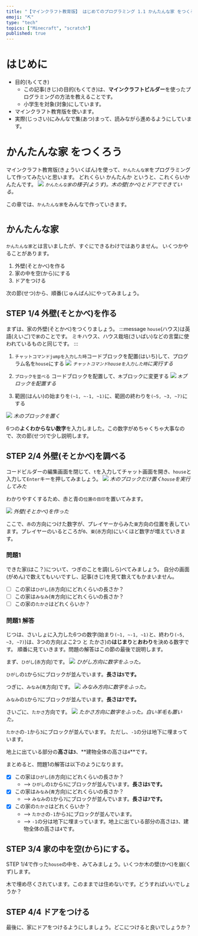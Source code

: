 ```yaml
---
title: "【マインクラフト教育版】 はじめてのプログラミング 1.1 かんたんな家 をつくろう"
emoji: "⛏️"
type: "tech"
topics: ["Minecraft", "scratch"]
published: true
---
```

# はじめに
- 目的(もくてき)
  - この記事(きじ)の目的(もくてき)は、**マインクラフトビルダー**を使ったプログラミングの方法を教えることです。
  - 小学生を対象(対象)にしています。
- マインクラフト教育版を使います。
- 実際(じっさい)にみんなで集(あつ)まって、読みながら進めるようにしています。

# かんたんな家 をつくろう
マインクラフト教育版(きょういくばん)を使って、`かんたんな家`をプログラミングして作ってみたいと思います。
どれくらい かんたんか というと、これくらいかんたんです。
![](/images/build_town-11-simple_house/2024-01-10-06-23-43.png)
*`かんたんな家`の様子(ようす)。木の壁(かべ)とドアでできている。*

この章では、`かんたんな家`をみんなで作っていきます。

# `かんたんな家`
`かんたんな家`とは言いましたが、すぐにできるわけではありません。
いくつかやることがあります。
1. 外壁(そとかべ)を作る
2. 家の中を空(から)にする
3. ドアをつける

次の節(せつ)から、順番(じゅんばん)にやってみましょう。

## STEP 1/4 外壁(そとかべ)を作る
まずは、家の外壁(そとかべ)をつくりましょう。
:::message
`house`(ハウス)は英語(えいご)で`家`のことです。
ミキハウス、ハウス栽培(さいばい)などの言葉に使われているものと同じです。
:::
1. `チャットコマンドjumpを入力した時`コードブロックを配置(はいち)して、プログラム名を`house`にする
![](/images/build_town-11-simple_house/2024-01-11-06-18-02.png)
*`チャットコマンドhouseを入力した時`に実行する*

1. `ブロックを並べる` コードブロックを配置して、`木`ブロックに変更する
![](/images/build_town-11-simple_house/2024-01-11-06-19-31.png)
*`木`ブロックを配置する*

1. 範囲(はんい)の始まりを`(~1, ~-1, ~1)`に、範囲の終わりを`(~5, ~3, ~7)`にする
<!-- ![](/images/build_town-11-simple_house/2024-01-11-05-56-50.png) -->
![](/images/build_town-11-simple_house/2024-01-30-00-02-44.png)
*木のブロックを置く*

6つの**よくわからない数字**を入力しました。この数字がめちゃくちゃ大事なので、次の節(せつ)で少し説明します。

## STEP 2/4 外壁(そとかべ)を調べる

コードビルダーの編集画面を閉じて、`t`を入力してチャット画面を開き、`house`と入力して`Enter`キーを押してみましょう。
![](/images/build_town-11-simple_house/2024-01-11-06-27-16.png)
*木のブロックだけ置く`house`を実行してみた*

わかりやすくするため、赤と青の`位置の目印`を置いてみます。

![](/images/build_town-11-simple_house/house_axis_origin.png)
*外壁(そとかべ)を作った*

ここで、`赤`の方向につけた数字が、プレイヤーからみた`東`方向の位置を表しています。プレイヤーのいるところが`0`、`東`(`赤`方向)にいくほど数字が増えていきます。

### 問題1
できた家(はこ？)について、つぎのことを調(しら)べてみましょう。
自分の画面(がめん)で数えてもいいですし、記事(きじ)を見て数えてもかまいません。
- [ ] この家は`ひがし`(`赤`方向)にどれくらいの長さか？
- [ ] この家は`みなみ`(`青`方向)にどれくらいの長さか？
- [ ] この家の`たかさ`はどれくらいか？

### 問題1 解答
じつは、さいしょに入力した6つの数字(始まり`(~1, ~-1, ~1)`と、終わり`(~5, ~3, ~7)`)は、3つの方向(よこ2つ と たかさ)の**はじまり**と**おわり**を決める数字です。
順番に見ていきます。問題の解答はこの節の最後で説明します。

まず、`ひがし`(`赤`方向)です。
![](/images/build_town-11-simple_house/house_axis.png)
*ひがし方向に数字をふった。*

`ひがし`の`1`から`5`にブロックが並んでいます。**長さは`5`です。**

つぎに、`みなみ`(`青`方向)です。
![](/images/build_town-11-simple_house/house_axis_minami.png)
*みなみ方向に数字をふった。*

`みなみ`の`1`から`7`にブロックが並んでいます。**長さは`7`です。**

さいごに、`たかさ`方向です。
![](/images/build_town-11-simple_house/house_axis_takasa.png)
*たかさ方向に数字をふった。白い羊毛も置いた。*

`たかさ`の`-1`から`3`にブロックが並んでいます。
ただし、`-1`の分は地下に埋まっています。

地上に出ている部分の**高さは`3`**、**建物全体の高さは`4`**です。

まとめると、問題1の解答は以下のようになります。
- [x] この家は`ひがし`(`赤`方向)にどれくらいの長さか？
  - --> `ひがし`の`1`から`5`にブロックが並んでいます。**長さは`5`です。**
- [x] この家は`みなみ`(`青`方向)にどれくらいの長さか？
  - --> `みなみ`の`1`から`7`にブロックが並んでいます。**長さは`7`です。**
- [x] この家の`たかさ`はどれくらいか？
  - --> `たかさ`の`-1`から`3`にブロックが並んでいます。
  - --> `-1`の分は地下に埋まっています。地上に出ている部分の高さは`3`、建物全体の高さは`4`です。

## STEP 3/4 家の中を空(から)にする。
STEP 1/4で作った`house`の中を、みてみましょう。いくつか木の壁(かべ)を崩(くず)します。

木で埋め尽くされています。このままでは住めないです。どうすればいいでしょうか？

## STEP 4/4 ドアをつける
最後に、家にドアをつけるようにしましょう。どこにつけると良いでしょうか？